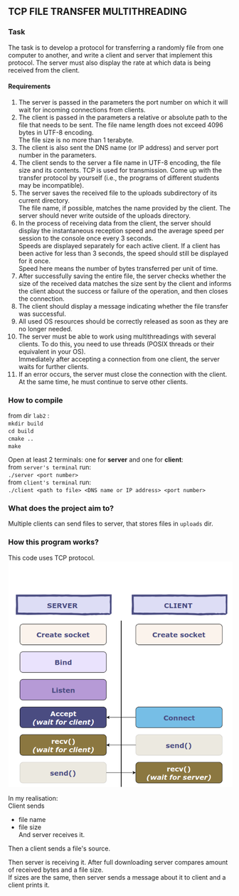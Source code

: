 ## TCP FILE TRANSFER MULTITHREADING  

### Task  
The task is to develop a protocol for transferring a randomly file from one computer to another, and write a client and server that implement this protocol. 
The server must also display the rate at which data is being received from the client.  
#### Requirements  
1. The server is passed in the parameters the port number on which it will wait for incoming connections from clients.  
2. The client is passed in the parameters a relative or absolute path to the file that needs to be sent. The file name length does not exceed 4096 bytes in UTF-8 encoding.   
The file size is no more than 1 terabyte.  
3. The client is also sent the DNS name (or IP address) and server port number in the parameters.  
4. The client sends to the server a file name in UTF-8 encoding, the file size and its contents. TCP is used for transmission. 
Come up with the transfer protocol by yourself (i.e., the programs of different students may be incompatible).
5. The server saves the received file to the uploads subdirectory of its current directory.  
 The file name, if possible, matches the name provided by the client. The server should never write outside of the uploads directory.  
6. In the process of receiving data from the client, the server should display the instantaneous reception speed and the average speed per session to the console once every 3 seconds.   
Speeds are displayed separately for each active client. If a client has been active for less than 3 seconds, the speed should still be displayed for it once.   
Speed here means the number of bytes transferred per unit of time.
7. After successfully saving the entire file, the server checks whether the size of the received data matches the size sent by the client and informs the client about the success or failure of the operation, and then closes the connection.  
8. The client should display a message indicating whether the file transfer was successful.  
9. All used OS resources should be correctly released as soon as they are no longer needed.  
10. The server must be able to work using multithreadings with several clients. 
To do this, you need to use threads (POSIX threads or their equivalent in your OS).   
Immediately after accepting a connection from one client, the server waits for further clients.  
11. If an error occurs, the server must close the connection with the client. At the same time, he must continue to serve other clients.  

### How to compile 

from dir `lab2` :  
`mkdir build`  
`cd build`  
`cmake ..`  
`make` 

Open at least 2 terminals: one for **server** and one for **client**:  
from `server's terminal` run:  
`./server <port number>`  
from `client's terminal` run:  
`./client <path to file> <DNS name or IP address> <port number>`  

### What does the project aim to?  
Multiple clients can send files to server, that stores files in `uploads` dir.   

### How this program works?  
This code uses TCP protocol.   
![tcp_pic](./image_tcp.png)  

In my realisation:  
Client sends 
- file name 
- file size  
And server receives it.  

Then a client sends a file's source.  

Then server is receiving it. After full downloading server compares amount of received bytes and a file size.  
If sizes are the same, then server sends a message about it to client and a client prints it.  

